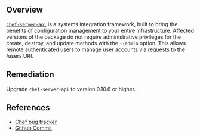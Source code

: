 ## Overview
[`chef-server-api`](https://rubygems.org/gems/chef-server-api) is a systems integration framework, built to bring the benefits of configuration management to your entire infrastructure.
Affected versions of the package do not require administrative privileges for the create, destroy, and update methods with the `--admin` option. This allows remote authenticated users to manage user accounts via requests to the /users URI. 

## Remediation
Upgrade `chef-server-api` to version 0.10.6 or higher.

## References
- [Chef bug tracker](http://tickets.opscode.com/browse/CHEF-2649)
- [Github Commit](https://github.com/chef/chef/commit/33f0e9c58bbf047e1b401a834f3abfe72d9a8947)
